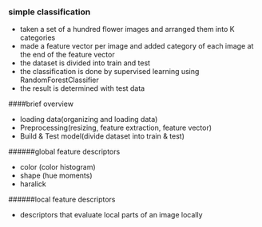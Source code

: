 ### simple classification

- taken a set of a hundred flower images and arranged them into K categories
- made a feature vector per image and added category of each image at the end of the feature vector
- the dataset is divided into train and test
- the classification is done by supervised learning using RandomForestClassifier
- the result is determined with test data

####brief overview 
- loading data(organizing and loading data)
- Preprocessing(resizing, feature extraction, feature vector)
- Build & Test model(divide dataset into train & test)

######global feature descriptors
- color (color histogram)
- shape (hue moments)
- haralick

######local feature descriptors
- descriptors that evaluate local parts of an image locally 
